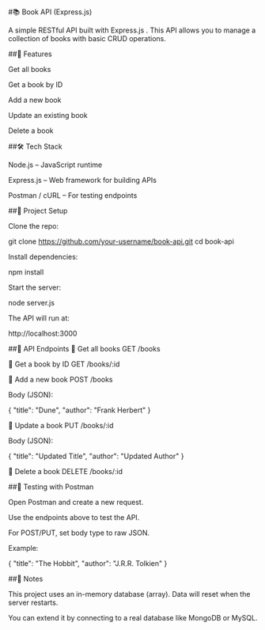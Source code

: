 #📚 Book API (Express.js)

A simple RESTful API built with Express.js
.
This API allows you to manage a collection of books with basic CRUD operations.

##🚀 Features

Get all books

Get a book by ID

Add a new book

Update an existing book

Delete a book

##🛠️ Tech Stack

Node.js – JavaScript runtime

Express.js – Web framework for building APIs

Postman / cURL – For testing endpoints

##📂 Project Setup

Clone the repo:

git clone https://github.com/your-username/book-api.git
cd book-api

Install dependencies:

npm install

Start the server:

node server.js

The API will run at:

http://localhost:3000

##📖 API Endpoints
🔹 Get all books
GET /books

🔹 Get a book by ID
GET /books/:id

🔹 Add a new book
POST /books

Body (JSON):

{
"title": "Dune",
"author": "Frank Herbert"
}

🔹 Update a book
PUT /books/:id

Body (JSON):

{
"title": "Updated Title",
"author": "Updated Author"
}

🔹 Delete a book
DELETE /books/:id

##🧪 Testing with Postman

Open Postman and create a new request.

Use the endpoints above to test the API.

For POST/PUT, set body type to raw JSON.

Example:

{
"title": "The Hobbit",
"author": "J.R.R. Tolkien"
}

##📌 Notes

This project uses an in-memory database (array). Data will reset when the server restarts.

You can extend it by connecting to a real database like MongoDB or MySQL.
